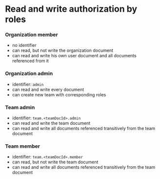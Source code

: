 # Read and write authorization by roles

### Organization member

* no identifier
* can read, but not write the organization document
* can read and write his own user document and all documents referenced from it

### Organization admin

* identifier: `admin`
* can read and write every document
* can create new team with corresponding roles

### Team admin

* identifier: `team.<teamDocId>.admin`
* can read and write the team document
* can read and write all documents referenced transitively from the team document

### Team member

* identifier: `team.<teamDocId>.member`
* can read, but not write the team document
* can read and write all documents referenced transitively from the team document
